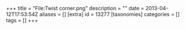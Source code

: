 +++
title = "File:Twist corner.png"
description = ""
date = 2013-04-12T17:53:54Z
aliases = []
[extra]
id = 13277
[taxonomies]
categories = []
tags = []
+++


